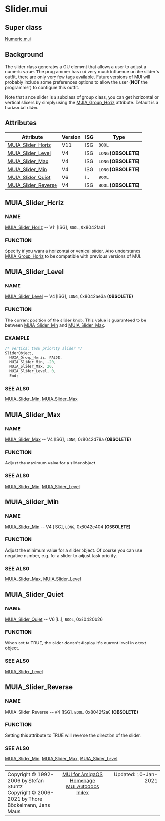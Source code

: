 # Slider.mui
## Super class
[Numeric.mui](MUI_Numeric.md)
## Background
The slider class generates a GU element that allows a user to adjust a
numeric value. The programmer has not very much influence on the slider's
outfit, there are only very few tags available. Future versions of MUI will
probably include some preferences options to allow the user (**NOT** the
programmer) to configure this outfit.

Note that since slider is a subclass of group class, you can get horizontal
or vertical sliders by simply using the [MUIA_Group_Horiz](MUI_Group/#MUIA_Group_Horiz) attribute. Default
is a horizontal slider.
## Attributes
Attribute|Version|ISG|Type
---------|-------|---|----
[MUIA_Slider_Horiz](MUI_Slider.md/#MUIA_Slider_Horiz)|V11|ISG|`BOOL`
[MUIA_Slider_Level](MUI_Slider.md/#MUIA_Slider_Level)|V4|ISG|`LONG` **(OBSOLETE)**
[MUIA_Slider_Max](MUI_Slider.md/#MUIA_Slider_Max)|V4|ISG|`LONG` **(OBSOLETE)**
[MUIA_Slider_Min](MUI_Slider.md/#MUIA_Slider_Min)|V4|ISG|`LONG` **(OBSOLETE)**
[MUIA_Slider_Quiet](MUI_Slider.md/#MUIA_Slider_Quiet)|V6|I..|`BOOL`
[MUIA_Slider_Reverse](MUI_Slider.md/#MUIA_Slider_Reverse)|V4|ISG|`BOOL` **(OBSOLETE)**

## MUIA_Slider_Horiz
### NAME
[MUIA_Slider_Horiz](MUI_Slider/#MUIA_Slider_Horiz) -- V11 [ISG], `BOOL`, 0x8042fad1

### FUNCTION
Specify if you want a horizontal or vertical slider. Also understands
[MUIA_Group_Horiz](MUI_Group/#MUIA_Group_Horiz) to be compatible with previous versions of MUI.

## MUIA_Slider_Level
### NAME
[MUIA_Slider_Level](MUI_Slider/#MUIA_Slider_Level) -- V4 [ISG], `LONG`, 0x8042ae3a **(OBSOLETE)**

### FUNCTION
The current position of the slider knob. This value is guaranteed to be
between [MUIA_Slider_Min](MUI_Slider/#MUIA_Slider_Min) and [MUIA_Slider_Max](MUI_Slider/#MUIA_Slider_Max).

### EXAMPLE
```c++
/* vertical task priority slider */
SliderObject,
  MUIA_Group_Horiz, FALSE,
  MUIA_Slider_Min, -20,
  MUIA_Slider_Max, 20,
  MUIA_Slider_Level, 0,
  End;
```

### SEE ALSO
[MUIA_Slider_Min](MUI_Slider/#MUIA_Slider_Min), [MUIA_Slider_Max](MUI_Slider/#MUIA_Slider_Max)

## MUIA_Slider_Max
### NAME
[MUIA_Slider_Max](MUI_Slider/#MUIA_Slider_Max) -- V4 [ISG], `LONG`, 0x8042d78a **(OBSOLETE)**

### FUNCTION
Adjust the maximum value for a slider object.

### SEE ALSO
[MUIA_Slider_Min](MUI_Slider/#MUIA_Slider_Min), [MUIA_Slider_Level](MUI_Slider/#MUIA_Slider_Level)

## MUIA_Slider_Min
### NAME
[MUIA_Slider_Min](MUI_Slider/#MUIA_Slider_Min) -- V4 [ISG], `LONG`, 0x8042e404 **(OBSOLETE)**

### FUNCTION
Adjust the minimum value for a slider object. Of course you can use negative
number, e.g. for a slider to adjust task priority.

### SEE ALSO
[MUIA_Slider_Max](MUI_Slider/#MUIA_Slider_Max), [MUIA_Slider_Level](MUI_Slider/#MUIA_Slider_Level)

## MUIA_Slider_Quiet
### NAME
[MUIA_Slider_Quiet](MUI_Slider/#MUIA_Slider_Quiet) -- V6 [I..], `BOOL`, 0x80420b26

### FUNCTION
When set to TRUE, the slider doesn't display it's current level in a text
object.

### SEE ALSO
[MUIA_Slider_Level](MUI_Slider/#MUIA_Slider_Level)

## MUIA_Slider_Reverse
### NAME
[MUIA_Slider_Reverse](MUI_Slider/#MUIA_Slider_Reverse) -- V4 [ISG], `BOOL`, 0x8042f2a0 **(OBSOLETE)**

### FUNCTION
Setting this attribute to TRUE will reverse the direction of the slider.

### SEE ALSO
[MUIA_Slider_Min](MUI_Slider/#MUIA_Slider_Min), [MUIA_Slider_Max](MUI_Slider/#MUIA_Slider_Max), [MUIA_Slider_Level](MUI_Slider/#MUIA_Slider_Level)

----
<table class='compact' style='border: none; border-spacing: 0px; margin: 0px' width='100%'>
<tr>
<td style='text-align: left; vertical-align: top' width='33%'>Copyright &copy 1992-2006 by Stefan Stuntz<br>Copyright &copy 2006-2021 by Thore B&ouml;ckelmann, Jens Maus</TD>
<td style='text-align: center; vertical-align: top' width='33%'>
<a href=http://muidev.de>MUI for AmigaOS Homepage</a><br>
<a href=http://muidev.de/wiki/Documentation>MUI Autodocs Index</a>
</td>
<td style='text-align: right; vertical-align: top' width='33%'>Updated: 10-Jan-2021</td>
</tr>
</table>
